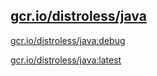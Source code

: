 
[gcr.io/distroless/java](https://hub.docker.com/r/anjia0532/distroless.java/tags/)
-----


[gcr.io/distroless/java:debug](https://hub.docker.com/r/anjia0532/distroless.java/tags/)


[gcr.io/distroless/java:latest](https://hub.docker.com/r/anjia0532/distroless.java/tags/)


